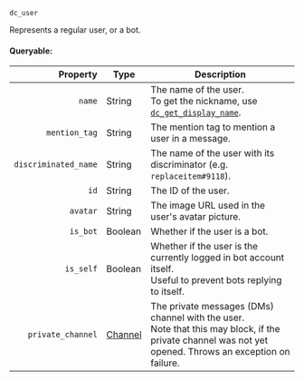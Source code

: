 `dc_user`

Represents a regular user, or a bot.

#### Queryable:

| Property             | Type         | Description                                                                                                                                               |
|---------------------:|--------------|-----------------------------------------------------------------------------------------------------------------------------------------------------------|
| `name`               | String       | The name of the user.<br>To get the nickname, use [`dc_get_display_name`](/functions/users/get-display-name.md).                                          |
| `mention_tag`        | String       | The mention tag to mention a user in a message.                                                                                                           |
| `discriminated_name` | String       | The name of the user with its discriminator (e.g. `replaceitem#9118`).                                                                                    |
| `id`                 | String       | The ID of the user.                                                                                                                                       |
| `avatar`             | String       | The image URL used in the user's avatar picture.                                                                                                          |
| `is_bot`             | Boolean      | Whether if the user is a bot.                                                                                                                             |
| `is_self`            | Boolean      | Whether if the user is the currently logged in bot account itself.<br>Useful to prevent bots replying to itself.                                          |
| `private_channel`    | [Channel][1] | The private messages (DMs) channel with the user.<br>Note that this may block, if the private channel was not yet opened. Throws an exception on failure. |

[1]: /values/channel.md